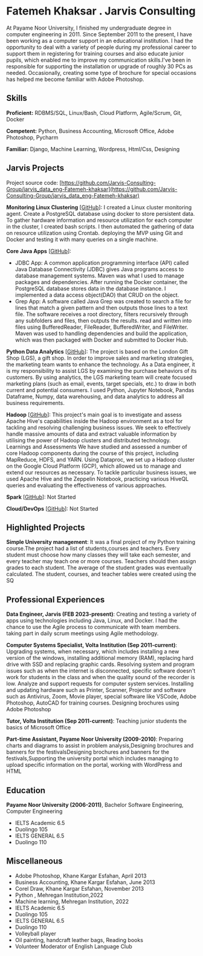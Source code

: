 # Fatemeh Khaksar . Jarvis Consulting

At Payame Noor University, I finished my undergraduate degree in computer engineering in 2011. Since September 2011 to the present, I have been working as a computer support in an educational institution. I had the opportunity to deal with a variety of people during my professional career to support them in registering for training courses and also educate junior pupils, which enabled me to improve my communication skills.I've been in responsible for supporting the installation or upgrade of roughly 30 PCs as needed. Occasionally, creating some type of brochure for special occasions has helped me become familiar with Adobe Photoshop.

## Skills

**Proficient:** RDBMS/SQL, Linux/Bash, Cloud Platform, Agile/Scrum, Git, Docker

**Competent:** Python, Business Accounting, Microsoft Office, Adobe Photoshop, Pycharm

**Familiar:** Django, Machine Learning, Wordpress, Html/Css, Designing

## Jarvis Projects

Project source code: [https://github.com/Jarvis-Consulting-Group/jarvis_data_eng-Fatemeh-khaksar](https://github.com/Jarvis-Consulting-Group/jarvis_data_eng-Fatemeh-khaksar)


**Monitoring Linux Clustering** [[GitHub](https://github.com/Jarvis-Consulting-Group/jarvis_data_eng-Fatemeh-khaksar/tree/master/linux_sql)]: I created a Linux cluster monitoring agent. Create a PostgreSQL database using docker to store persistent data. To gather hardware information and resource utilization for each computer in the cluster, I created bash scripts. I then automated the gathering of data on resource utilization using Crontab. deploying the MVP using Git and Docker and testing it with many queries on a single machine.

**Core Java Apps** [[GitHub](https://github.com/Jarvis-Consulting-Group/jarvis_data_eng-Fatemeh-khaksar/tree/master/core_java)]:
      
  - JDBC App: A common application programming interface (API) called Java Database Connectivity (JDBC) gives Java programs access to database management systems. Maven was what I used to manage packages and dependencies. After running the Docker container, the PostgreSQL database stores data in the database instance. I implemented a data access object(DAO) that CRUD on the object. 
  - Grep App: A software called Java Grep was created to search a file for lines that match a given pattern and then outputs those lines to a text file. The software receives a root directory, filters recursively through any subfolders and files, then outputs the results. read and written into files using BufferedReader, FileReader, BufferedWriter, and FileWriter.  Maven was used to handling dependencies and build the application, which was then packaged with Docker and submitted to Docker Hub.

**Python Data Analytics** [[GitHub](https://github.com/Jarvis-Consulting-Group/jarvis_data_eng-Fatemeh-khaksar/tree/master/python_data_anlytics)]: The project is based on the London Gift Shop (LGS), a gift shop. In order to improve sales and marketing strategies, the marketing team wants to enhance the technology. As a Data engineer, it is my responsibility to assist LGS by examining the purchase behaviors of its customers. By using analytics, the LGS marketing team will create focused marketing plans (such as email, events, target specials, etc.) to draw in both current and potential consumers. I used Python, Jupyter Notebook, Pandas Dataframe, Numpy, data warehousing, and data analytics to address all business requirements.

**Hadoop** [[GitHub](https://github.com/Jarvis-Consulting-Group/jarvis_data_eng-Fatemeh-khaksar/tree/master/hadoop)]: This project's main goal is to investigate and assess Apache Hive's capabilities inside the Hadoop environment as a tool for tackling and resolving challenging business issues. We seek to effectively handle massive amounts of data and extract valuable information by utilising the power of Hadoop clusters and distributed technology.
Learnings and Assessments We have studied and assessed a number of core Hadoop components during the course of this project, including MapReduce, HDFS, and YARN. Using Dataproc, we set up a Hadoop cluster on the Google Cloud Platform (GCP), which allowed us to manage and extend our resources as necessary. To tackle particular business issues, we used Apache Hive and the Zeppelin Notebook, practicing various HiveQL queries and evaluating the effectiveness of various approaches.

**Spark** [[GitHub](https://github.com/Jarvis-Consulting-Group/jarvis_data_eng-Fatemeh-khaksar/tree/master/spark)]: Not Started

**Cloud/DevOps** [[GitHub](https://github.com/Jarvis-Consulting-Group/jarvis_data_eng-Fatemeh-khaksar/tree/master/cloud_devops)]: Not Started


## Highlighted Projects
**Simple University management**: It was a final project of my Python training course.The project had a list of students,courses and teachers. Every student must choose how many classes they will take each semester, and every teacher may teach one or more courses. Teachers should then assign grades to each student. The average of the student grades was eventually calculated. The student, courses, and teacher tables were created using the SQ


## Professional Experiences

**Data Engineer, Jarvis (FEB 2023-present)**:  Creating and testing a variety of apps using technologies including Java, Linux, and Docker. I had the chance to use the Agile process to communicate with team members. taking part in daily scrum meetings using Agile methodology.

**Computer Systems Specialist, Volta Institution (Sep 2011-current)**: Upgrading systems, when necessary, which includes installing a new version of the windows, installing additional memory (RAM), replacing hard drive with SSD and replacing graphic cards. Resolving system and program issues such as when the internet is disconnected, specific software doesn&#39;t work for students in the class and when the quality sound of the recorder is low. Analyze and support requests for computer system services. Installing and updating hardware such as Printer, Scanner, Projector and software such as Antivirus, Zoom, Movie player, special software like VSCode, Adobe Photoshop, AutoCAD for training courses. Designing brochures using Adobe Photoshop

**Tutor, Volta Institution (Sep 2011-current)**: Teaching junior students the basics of Microsoft Office

**Part-time Assistant, Payame Noor University (2009-2010)**: Preparing charts and diagrams to assist in problem analysis,Designing brochures and banners for the festivalsDesigning brochures and banners for the festivals,Supporting the university portal which includes managing to upload specific information on the portal, working with WordPress and HTML  


## Education
**Payame Noor University (2006-2011)**, Bachelor Software Engineering, Computer Engineering
- IELTS Academic 6.5
- Duolingo 105
- IELTS GENERAL 6.5
- Duolingo 110


## Miscellaneous
- Adobe Photoshop, Khane Kargar Esfahan, April 2013
- Business Accounting, Khane Kargar Esfahan, June 2013
- Corel Draw, Khane Kargar Esfahan, November 2013
- Python , Mehregan Institution,2022
- Machine learning, Mehregan Institution, 2022
- IELTS Academic 6.5
- Duolingo 105
- IELTS GENERAL 6.5
- Duolingo 110
- Volleyball player
- Oil painting, handcraft leather bags, Reading books
- Volunteer Moderator of English Language Club